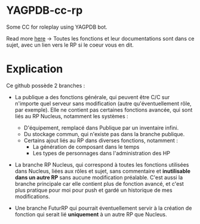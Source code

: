 # YAGPDB-cc-rp
Some CC for roleplay using YAGPDB bot. 

Read more [here](https://www.notion.so/Projet-Nucleus-Help-center-522fa32a4fd143b2a5be398b097dfe7f)
-> Toutes les fonctions et leur documentations sont dans ce sujet, avec un lien vers le RP si le coeur vous en dit. 

# Explication

Ce github possède 2 branches :

- La publique a des fonctions générale, qui peuvent être C/C sur n'importe quel serveur sans modification (autre qu'éventuellement rôle, par exemple). Elle ne contient pas certaines fonctions avancée, qui sont liés au RP Nucleus, notamment les systèmes :
  - D'équipement, remplacé dans Publique par un inventaire infini.
  - Du stockage commun, qui n'existe pas dans la branche publique.
  - Certains ajout liés au RP dans diverses fonctions, notamment :
    - La génération de composant dans le temps
    - Les types de personnages dans l'administration des HP

- La branche RP Nucleus, qui correspond à toutes les fonctions utilisées dans Nucleus, liées aux rôles et sujet, sans commentaire et **inutilisable dans un autre RP** sans aucune modification préalable. C'est aussi la branche principale car elle contient plus de fonction avancé, et c'est plus pratique pour moi pour push et gardé un historique de mes modifications. 

- Une branche FuturRP qui pourrait éventuellement servir à la création de fonction qui serait lié **uniquement** à un autre RP que Nucleus. 